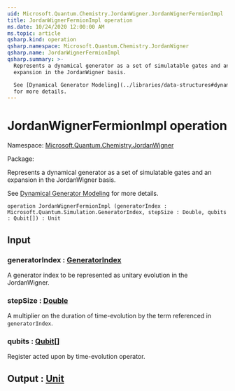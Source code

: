 ```yaml
---
uid: Microsoft.Quantum.Chemistry.JordanWigner.JordanWignerFermionImpl
title: JordanWignerFermionImpl operation
ms.date: 10/24/2020 12:00:00 AM
ms.topic: article
qsharp.kind: operation
qsharp.namespace: Microsoft.Quantum.Chemistry.JordanWigner
qsharp.name: JordanWignerFermionImpl
qsharp.summary: >-
  Represents a dynamical generator as a set of simulatable gates and an
  expansion in the JordanWigner basis.

  See [Dynamical Generator Modeling](../libraries/data-structures#dynamical-generator-modeling)
  for more details.
---
```


# JordanWignerFermionImpl operation

Namespace: [Microsoft.Quantum.Chemistry.JordanWigner](xref:Microsoft.Quantum.Chemistry.JordanWigner)

Package: [](https://nuget.org/packages/)


Represents a dynamical generator as a set of simulatable gates and anexpansion in the JordanWigner basis.See [Dynamical Generator Modeling](../libraries/data-structures#dynamical-generator-modeling)for more details.

```qsharp
operation JordanWignerFermionImpl (generatorIndex : Microsoft.Quantum.Simulation.GeneratorIndex, stepSize : Double, qubits : Qubit[]) : Unit
```


## Input

### generatorIndex : [GeneratorIndex](xref:Microsoft.Quantum.Simulation.GeneratorIndex)

A generator index to be represented as unitary evolution in the JordanWigner.


### stepSize : [Double](xref:microsoft.quantum.lang-ref.double)

A multiplier on the duration of time-evolution by the term referencedin `generatorIndex`.


### qubits : [Qubit](xref:microsoft.quantum.lang-ref.qubit)[]

Register acted upon by time-evolution operator.



## Output : [Unit](xref:microsoft.quantum.lang-ref.unit)

